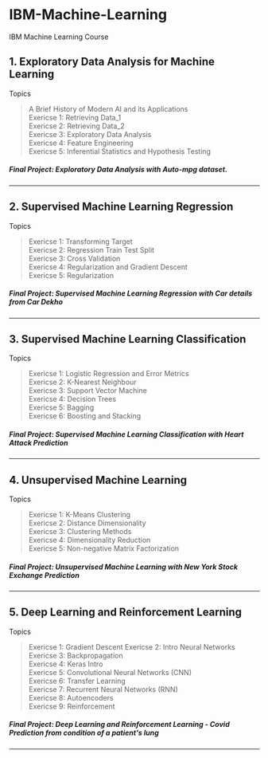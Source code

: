 # IBM-Machine-Learning
IBM Machine Learning Course   

## 1. Exploratory Data Analysis for Machine Learning   
Topics    
> A Brief History of Modern AI and its Applications   
> Exericse 1: Retrieving Data_1   
> Exericse 2: Retrieving Data_2     
> Exericse 3: Exploratory Data Analysis   
> Exericse 4: Feature Engineering       
> Exericse 5: Inferential Statistics and Hypothesis Testing   

##### Final Project: Exploratory Data Analysis with Auto-mpg dataset.

<hr>


## 2. Supervised Machine Learning Regression   
Topics    
> Exericse 1: Transforming Target   
> Exericse 2: Regression Train Test Split   
> Exericse 3: Cross Validation    
> Exericse 4: Regularization and Gradient Descent   
> Exericse 5: Regularization    

##### Final Project:  Supervised Machine Learning Regression with Car details from Car Dekho   


<hr>


## 3. Supervised Machine Learning Classification   
Topics    
> Exericse 1: Logistic Regression and Error Metrics   
> Exericse 2: K-Nearest Neighbour   
> Exericse 3: Support Vector Machine    
> Exericse 4: Decision Trees    
> Exericse 5: Bagging   
> Exericse 6: Boosting and Stacking   
  
##### Final Project:  Supervised Machine Learning Classification with Heart Attack Prediction    



<hr>


## 4. Unsupervised Machine Learning
Topics    
> Exericse 1: K-Means Clustering    
> Exericse 2: Distance Dimensionality   
> Exericse 3: Clustering Methods    
> Exericse 4: Dimensionality Reduction    
> Exericse 5: Non-negative Matrix Factorization         
  
##### Final Project:  Unsupervised Machine Learning with New York Stock Exchange Prediction     



<hr>



## 5. Deep Learning and Reinforcement Learning
Topics    
> Exericse 1: Gradient Descent
> Exericse 2: Intro Neural Networks   
> Exericse 3: Backpropagation    
> Exericse 4: Keras Intro    
> Exericse 5: Convolutional Neural Networks (CNN)  
> Exericse 6: Transfer Learning   
> Exericse 7: Recurrent Neural Networks (RNN)  
> Exericse 8: Autoencoders   
> Exericse 9: Reinforcement  
> 
##### Final Project:  Deep Learning and Reinforcement Learning - Covid Prediction from condition of a patient's lung





<hr>
